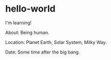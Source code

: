 # hello-world
I'm learning! 

About: Being human.

Location: Planet Earth, Solar System, Milky Way.

Date: Some time after the big bang.
